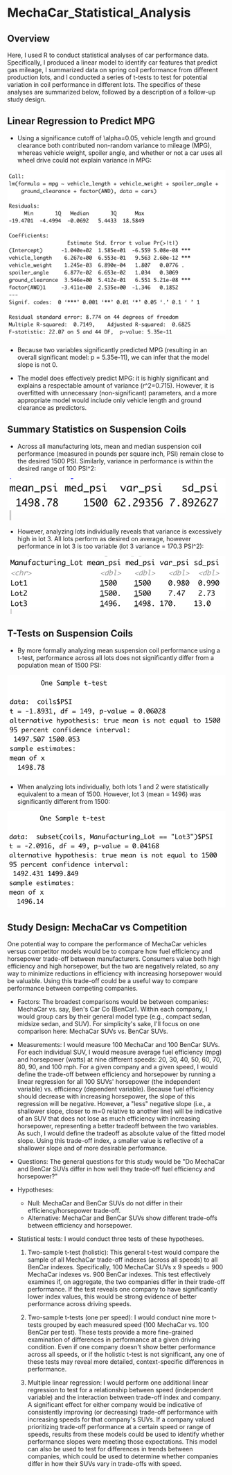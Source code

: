 # MechaCar_Statistical_Analysis

## Overview

Here, I used R to conduct statistical analyses of car performance data. Specifically, I produced a linear model to
identify car features that predict gas mileage, I summarized data on spring coil performance from different production lots,
and I conducted a series of t-tests to test for potential variation in coil performance in different lots. The specifics of 
these analyses are summarized below, followed by a description of a follow-up study design.

## Linear Regression to Predict MPG

- Using a significance cutoff of \alpha=0.05, vehicle length and ground clearance both contributed non-random variance to mileage (MPG), 
whereas vehicle weight, spoiler angle, and whether or not a car uses all wheel drive could not explain variance in MPG:

![](resources/lm_summary.png)
 
- Because two variables significantly predicted MPG (resulting in an overall significant model: p = 5.35e-11), we can infer that
the model slope is not 0. 

- The model does effectively predict MPG: it is highly significant and explains a respectable amount of variance (r^2=0.715). 
However, it is overfitted with unnecessary (non-significant) parameters, and a more appropriate model would include only 
vehicle length and ground clearance as predictors. 

## Summary Statistics on Suspension Coils

- Across all manufacturing lots, mean and median suspension coil performance (measured in pounds per square inch, PSI) remain
close to the desired 1500 PSI. Similarly, variance in performance is within the desired range of 100 PSI^2:

![](resources/coils_total_summary.png)

- However, analyzing lots individually reveals that variance is excessively high in lot 3. All lots perform as desired on average,
however performance in lot 3 is too variable (lot 3 variance = 170.3 PSI^2): 

![](resources/coils_lot_summary.png)


## T-Tests on Suspension Coils

- By more formally analyzing mean suspension coil performance using a t-test, performance across all lots does not significantly
differ from a population mean of 1500 PSI:

![](resources/t-test_total_summary.png)

- When analyzing lots individually, both lots 1 and 2 were statistically equivalent to a mean of 1500. However, lot 3 (mean = 1496)
was significantly different from 1500:

![](resources/t-test_lot3_summary.png)

## Study Design: MechaCar vs Competition

One potential way to compare the performance of MechaCar vehicles versus competitor models would be to compare how fuel efficiency and horsepower 
trade-off between manufacturers. Consumers value both high efficiency and high horsepower, but the two are negatively related, so any way to
minimize reductions in efficiency with increasing horsepower would be valuable. Using this trade-off could be a useful way to compare performance
between competing companies. 

- Factors: The broadest comparisons would be between companies: MechaCar vs. say, Ben's Car Co (BenCar). Within each company, I would group
cars by their general model type (e.g., compact sedan, midsize sedan, and SUV). For simplicity's sake, I'll focus on one comparison
here: MechaCar SUVs vs. BenCar SUVs. 

- Measurements: I would measure 100 MechaCar and 100 BenCar SUVs. For each individual SUV, I would measure average fuel efficiency (mpg) 
and horsepower (watts) at nine different speeds: 20, 30, 40, 50, 60, 70, 80, 90, and 100 mph. For a given company and a given speed, I would define 
the trade-off between efficiency and horsepower by running a linear regression for all 100 SUVs' horsepower (the independent variable) vs. efficiency (dependent 
variable). Because fuel efficiency should decrease with increasing horsepower, the slope of this regression will be negative. However, a "less" 
negative slope (i.e., a shallower slope, closer to m=0 relative to another line) will be indicative of an SUV that does not lose as much
efficiency with increasing horsepower, representing a better tradeoff between the two variables. As such, I would define the tradeoff as absolute value of
the fitted model slope. Using this trade-off index, a smaller value is reflective of a shallower slope and of more desirable performance. 

- Questions: The general questions for this study would be "Do MechaCar and BenCar SUVs differ in how well they trade-off fuel efficiency and horsepower?"

- Hypotheses: 

	- Null: MechaCar and BenCar SUVs do not differ in their efficiency/horsepower trade-off.
	- Alternative: MechaCar and BenCar SUVs show different trade-offs between efficiency and horsepower.
	
- Statistical tests: I would conduct three tests of these hypotheses.

	1. Two-sample t-test (holistic): This general t-test would compare the sample of all MechaCar trade-off indexes (across all speeds)
	to all BenCar indexes. Specifically, 100 MechaCar SUVs x 9 speeds = 900 MechaCar indexes vs. 900 BenCar indexes. This test effectively 
	examines if, on aggregate, the two companies differ in their trade-off performance. If the test reveals one company to have significantly lower
	index values, this would be strong evidence of better performance across driving speeds.
	
	2. Two-sample t-tests (one per speed): I would conduct nine more t-tests grouped by each measured speed (100 MechaCar vs. 100 BenCar per test).
	These tests provide a more fine-grained examination of differences in performance at a given driving condition. Even if one company doesn't show
	better performance across all speeds, or if the holistic t-test is not significant, any one of these tests may reveal more detailed, context-specific
	differences in performance. 
	

	3. Multiple linear regression: I would perform one additional linear regression to test for a relationship between speed (independent variable)
	and the interaction between trade-off index and company. A significant effect for either company would be indicative of consistently improving (or decreasing) 
	trade-off performance with increasing speeds for that company's SUVs. If a company valued prioritizing trade-off performance at a certain speed or range 
	of speeds, results from these models could be used to identify whether performance slopes were meeting those expectations. This model can also be used 
	to test for differences in trends between companies, which could be used to determine whether companies differ in how their SUVs vary in trade-offs with speed. 